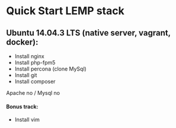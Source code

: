 Quick Start LEMP stack
===============

## Ubuntu 14.04.3 LTS (native server, vagrant, docker):

* Install nginx
* Install php-fpm5
* Install percona (clone MySql)
* Install git
* Install composer
 
Apache no / Mysql no

#### Bonus track:
* Install vim


 



